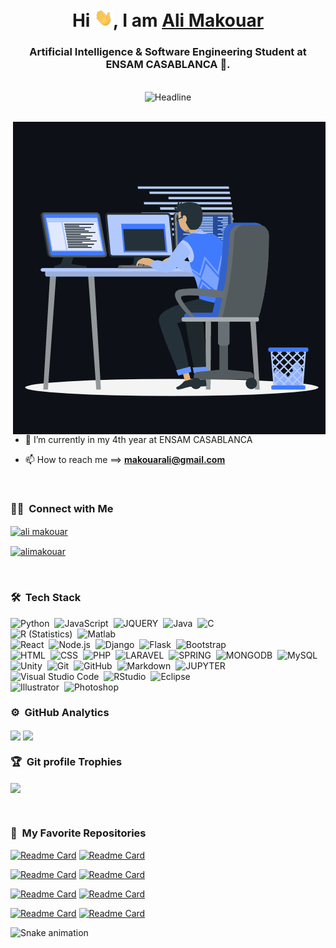 <h1 align="center">Hi <img src="https://raw.githubusercontent.com/ABSphreak/ABSphreak/master/gifs/Hi.gif" width="30px">, I am <a href="https://www.linkedin.com/in/ali-makouar/">Ali Makouar</a> </h1>

<h3 align="center">Artificial Intelligence & Software Engineering Student at ENSAM CASABLANCA 🌟.</h3>

<br>

 <div align=center>
        <img src="https://readme-typing-svg.herokuapp.com?color=%236FDA44&size=32&center=true&vCenter=true&width=600&height=50&lines=Welcome+To+My+Profile+!" alt="Headline" />
    </div>
<br>




<p><img align="right" src="animation_500_kxa883sd.gif" alt="alimakouar" /></p>


- 🌱 I’m currently in my 4th year at ENSAM CASABLANCA

- 📫 How to reach me ==>  **makouarali@gmail.com**

<br>

### 🤝🏻 &nbsp;Connect with Me

<p align="left">
  <a href="https://www.linkedin.com/in/ali-makouar/" target="_blank"><img align="center"
      src="https://img.shields.io/badge/LinkedIn-0077B5?style=for-the-badge&logo=linkedin&logoColor=white"
      alt="ali makouar" /></a>

 <a href="mailto:makouarali@gmail.com" target="_blank"><img align="center"
      src="https://img.shields.io/badge/Gmail-D14836?style=for-the-badge&logo=gmail&logoColor=white"
      alt="alimakouar" /></a>
</p>

<br>

### 🛠 &nbsp;Tech Stack

![Python](https://img.shields.io/badge/-Python-05122A?style=flat&logo=python)&nbsp;
![JavaScript](https://img.shields.io/badge/-JavaScript-05122A?style=flat&logo=javascript)&nbsp;
![JQUERY](https://img.shields.io/badge/-JQUERY-05122A?style=flat&logo=jquery)&nbsp;
![Java](https://img.shields.io/badge/-Java-05122A?style=flat&logo=Java&logoColor=FFA518)&nbsp;
![C](https://img.shields.io/badge/-C-05122A?style=flat&logo=C&logoColor=A8B9CC)\
![R (Statistics)](https://img.shields.io/badge/-R-05122A?style=flat&logo=R&logoColor=276DC3)&nbsp;
![Matlab](https://www.mathworks.com/matlabcentral/images/matlab-file-exchange.svg)\
![React](https://img.shields.io/badge/-React-05122A?style=flat&logo=react)&nbsp;
![Node.js](https://img.shields.io/badge/-Node.js-05122A?style=flat&logo=node.js)&nbsp;
![Django](https://img.shields.io/badge/-Django-05122A?style=flat&logo=django&logoColor=092E20)&nbsp;
![Flask](https://img.shields.io/badge/-Flask-05122A?style=flat&logo=flask)&nbsp;
![Bootstrap](https://img.shields.io/badge/-Bootstrap-05122A?style=flat&logo=bootstrap&logoColor=563D7C)\
![HTML](https://img.shields.io/badge/-HTML-05122A?style=flat&logo=HTML5)&nbsp;
![CSS](https://img.shields.io/badge/-CSS-05122A?style=flat&logo=CSS3&logoColor=1572B6)&nbsp;
![PHP](https://img.shields.io/badge/-PHP-05122A?style=flat&logo=php)&nbsp;
![LARAVEL](https://img.shields.io/badge/-LARAVEL-05122A?style=flat&logo=laravel)&nbsp;
![SPRING](https://img.shields.io/badge/-SPRING-05122A?style=flat&logo=spring)&nbsp;
![MONGODB](https://img.shields.io/badge/MongoDB-05122A?style=flat&logo=mongodb&logoColor=4EA94B)&nbsp;
![MySQL](https://img.shields.io/badge/MYSQL-05122A?style=flat&logo=mysql)&nbsp;
![Unity](https://img.shields.io/badge/Unity-05122A?style=flat&logo=unity)&nbsp;
![Git](https://img.shields.io/badge/-Git-05122A?style=flat&logo=git)&nbsp;
![GitHub](https://img.shields.io/badge/-GitHub-05122A?style=flat&logo=github)&nbsp;
![Markdown](https://img.shields.io/badge/-Markdown-05122A?style=flat&logo=markdown)&nbsp;
![JUPYTER](https://img.shields.io/badge/-Jupyter-05122A?style=flat&logo=jupyter)\
![Visual Studio Code](https://img.shields.io/badge/-Visual%20Studio%20Code-05122A?style=flat&logo=visual-studio-code&logoColor=007ACC)&nbsp;
![RStudio](https://img.shields.io/badge/-RStudio-05122A?style=flat&logo=rstudio)&nbsp;
![Eclipse](https://img.shields.io/badge/-Eclipse-05122A?style=flat&logo=eclipse-ide&logoColor=2C2255)\
![Illustrator](https://img.shields.io/badge/-Illustrator-05122A?style=flat&logo=adobe-illustrator)&nbsp;
![Photoshop](https://img.shields.io/badge/-Photoshop-05122A?style=flat&logo=adobe-photoshop)&nbsp;

### ⚙️ &nbsp;GitHub Analytics

  <img align="center" height="180em" src="https://github-readme-stats-eight-theta.vercel.app/api?username=alimakouar&show_icons=true&theme=algolia&include_all_commits=true&count_private=true"/>
  <img align="center" height="180em" src="https://github-readme-stats-eight-theta.vercel.app/api/top-langs/?username=alimakouar&layout=compact&langs_count=8&theme=algolia"/>
  
<!--   <img align="center" src="https://github-readme-streak-stats.herokuapp.com/?user=alimakouar&theme=algolia&date_format=M%20j%5B%2C%20Y%5D" alt="alimakouar" /> -->
 
<!-- [![Ashutosh's github activity graph](https://activity-graph.herokuapp.com/graph?username=alimakouar&theme=react-dark)](https://github.com/ashutosh00710/github-readme-activity-graph)  -->

<br>

### 🏆 &nbsp;Git profile Trophies

<p><img align="center" src="https://github-profile-trophy.vercel.app/?username=alimakouar&theme=algolia" />
 </p>
<br>

### 📌 &nbsp;My Favorite Repositories

 
[![Readme Card](https://github-readme-stats.vercel.app/api/pin/?username=alimakouar&repo=OrientationFiliere&theme=algolia)](https://github.com/alimakouar/OrientationFiliere)
[![Readme Card](https://github-readme-stats.vercel.app/api/pin/?username=alimakouar&repo=Pneumonia-Detection-from-Chest-X-Ray-Images-with-Deep-Learning&theme=algolia)](https://github.com/alimakouar/Pneumonia-Detection-from-Chest-X-Ray-Images-with-Deep-Learning)

[![Readme Card](https://github-readme-stats.vercel.app/api/pin/?username=alimakouar&repo=Plateforme-212&theme=algolia)](https://github.com/alimakouar/Plateforme-212)
[![Readme Card](https://github-readme-stats.vercel.app/api/pin/?username=alimakouar&repo=Ensamacademy&theme=algolia)](https://github.com/alimakouar/Ensamacademy)

[![Readme Card](https://github-readme-stats.vercel.app/api/pin/?username=alimakouar&repo=web-scraping-bourse-maroc&theme=algolia)](https://github.com/alimakouar/web-scraping-bourse-maroc)
[![Readme Card](https://github-readme-stats.vercel.app/api/pin/?username=alimakouar&repo=EnsamGestion&theme=algolia)](https://github.com/alimakouar/EnsamGestion)

[![Readme Card](https://github-readme-stats.vercel.app/api/pin/?username=alimakouar&repo=map-android-app&theme=algolia)](https://github.com/alimakouar/map-android-app)
[![Readme Card](https://github-readme-stats.vercel.app/api/pin/?username=alimakouar&repo=quiz-with-scores&theme=algolia)](https://github.com/alimakouar/quiz-with-scores)



 ![Snake animation](https://github.com/alimakouar/alimakouar/blob/output/github-contribution-grid-snake.svg)
